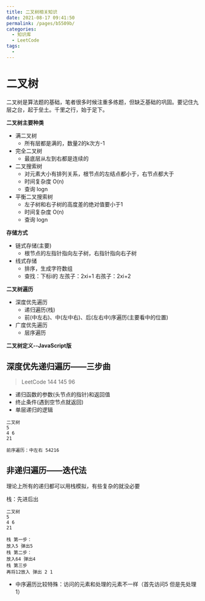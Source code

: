 ```yaml
---
title: 二叉树相关知识
date: 2021-08-17 09:41:50
permalink: /pages/b5509b/
categories:
  - 知识库
  - LeetCode
tags:
  - 
---
```



# 二叉树

二叉树是算法题的基础，笔者很多时候注重多练题，但缺乏基础的巩固。要记住九层之台，起于垒土。千里之行，始于足下。

**二叉树主要种类**
- 满二叉树
  - 所有层都是满的，数量2的k次方-1
- 完全二叉树
  - 最底层从左到右都是连续的
- 二叉搜索树
  - 对元素大小有排列关系，根节点的左结点都小于，右节点都大于
  - 时间复杂度 O(n)
  - 查询 logn
- 平衡二叉搜索树
  - 左子树和右子树的高度差的绝对值要小于1
  - 时间复杂度 O(n)
  - 查询 logn

**存储方式**
- 链式存储(主要)
  - 根节点的左指针指向左子树，右指针指向右子树
- 线式存储
  - 排序，生成字符数组
  - 查找：下标i的 左孩子：2xi+1 右孩子：2xi+2

**二叉树遍历**
- 深度优先遍历
  - 递归遍历(栈)
  - 前(中左右)、中(左中右)、后(左右中)序遍历(主要看中的位置)
- 广度优先遍历
  - 层序遍历

**二叉树定义--JavaScript版**
<!--  todo -->
<!-- more --> 

## 深度优先递归遍历——三步曲 

> LeetCode 144 145 96

- 递归函数的参数(头节点的指针)和返回值
- 终止条件(遇到空节点就返回)
- 单层递归的逻辑

```
二叉树
5
4 6
21 

前序遍历：中左右 54216
```

## 非递归遍历——迭代法

理论上所有的递归都可以用栈模拟，有些复杂的就没必要

栈：先进后出

```
二叉树
5
4 6
21 

栈 第一步：
放入5 弹出5
栈 第二步：
放入64 弹出4 
栈 第三步
再将12放入 弹出 2 1
```
- 中序遍历比较特殊：访问的元素和处理的元素不一样（首先访问5  但是先处理1）
